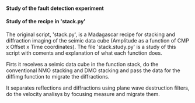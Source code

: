 #### Study of the fault detection experiment

#### Study of the recipe in 'stack.py'
    
The original script, 'stack.py', is a Madagascar recipe for stacking and
diffraction imaging of the seimic data cube (Amplitude as a function of CMP x 
Offset x Time coordinates).
The file 'stack.study.py' is a study of this script with
coments and explanation of what each function does.

Firts it receives a seimic data cube in the function stack, do the
conventional NMO stacking and DMO stacking and pass the data for the
diffimg function to migrate the diffractions.

It separates reflections and diffractions using plane wave destruction
filters, do the velocity analisys by focusing measure and migrate them.

